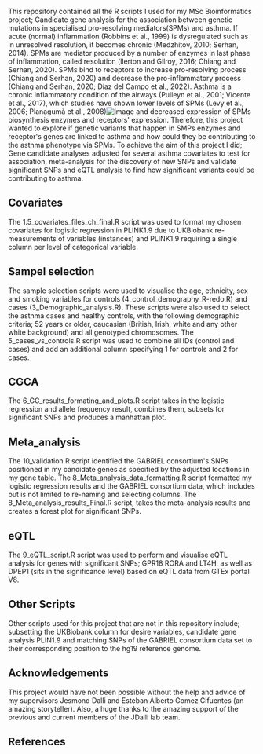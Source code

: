 This repository contained all the R scripts I used for my MSc Bioinformatics project; Candidate gene analysis for the association between genetic mutations in specialised pro-resolving mediators(SPMs) and asthma. If acute (normal) inflammation (Robbins et al., 1999) is dysregulated such as in unresolved resolution, it becomes chronic (Medzhitov, 2010; Serhan, 2014). SPMs are mediator  produced  by a number of enzymes in last phase of inflammation, called resolution (llerton and Gilroy, 2016; Chiang and Serhan, 2020). SPMs bind to receptors to increase pro-resolving process (Chiang and Serhan, 2020) and decrease the pro-inflammatory process (Chiang and Serhan, 2020; Díaz del Campo et al., 2022). Asthma is a chronic inflammatory condition of the airways (Pulleyn et al., 2001; Vicente et al., 2017), which  studies have shown lower levels of SPMs (Levy et al., 2006; Planagumà et al., 2008)![image](https://user-images.githubusercontent.com/53874392/187986234-a0f90fe9-eaa1-4edf-9754-9f17f9f31aab.png)
 and decreased expression of SPMs biosynthesis enzymes and receptors' expression. Therefore, this project wanted to explore if genetic variants that happen in SMPs enzymes and receptor's  genes are linked to asthma and how could they be contributing to the asthma phenotype via SPMs. To achieve the aim of this project I did; Gene candidate analyses adjusted for several asthma covariates to test for association, meta-analysis for the discovery of new SNPs and validate significant SNPs and eQTL analysis to find how significant variants could be contributing to asthma.


## Covariates
The 1.5_covariates_files_ch_final.R script was used to format my chosen covariates for logistic regression in PLINK1.9 due to  UKBiobank re-measurements of variables (instances) and PLINK1.9 requiring a single column per level of categorical variable.


## Sampel selection 
The sample selection scripts were used to visualise the age, ethnicity, sex and smoking variables for controls (4_control_demography_R-redo.R) and cases (3_Demographic_analysis.R). These scripts were also used to select the asthma cases and healthy controls, with the following demographic criteria; 52 years or older, caucasian (British, Irish, white and any other white background) and all genotyped chromosomes. The 5_cases_vs_controls.R  script was used to combine all IDs (control and cases) and add an additional column specifying 1 for controls and 2 for cases.


## CGCA
The 6_GC_results_formating_and_plots.R script takes in the logistic regression and allele frequency result, combines them, subsets for significant SNPs and produces a manhattan plot.

## Meta_analysis 
The 10_validation.R script identified the GABRIEL consortium's SNPs positioned in my candidate genes as specified by the adjusted locations in my gene table. The 8_Meta_analysis_data_formatting.R script formatted my logistic regression results and the GABRIEL consortium data, which includes but is not limited to re-naming and selecting columns. The 8_Meta_analysis_results_Final.R script, takes the meta-analysis results and creates a forest plot for significant SNPs.


## eQTL
The 9_eQTL_script.R script was used to perform and visualise eQTL analysis for genes with significant SNPs; GPR18 RORA and LT4H, as well as DPEP1 (sits in the significance level) based on eQTL data from GTEx portal V8.  


## Other Scripts 
Other scripts used for this project that are not in this repository include; subsetting the UKBiobank column for desire variables, candidate gene analysis PLIN1.9 and matching SNPs of the GABRIEL consortium data set to their corresponding position to the hg19 reference genome.

## Acknowledgements
This project would have not been possible without the help and advice of my supervisors Jesmond Dalli and  Esteban Alberto Gomez Cifuentes (an amazing storyteller). Also, a huge thanks to the amazing support of the previous and current members of the JDalli lab team.



## References 











